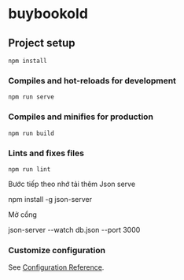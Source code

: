 # buybookold

## Project setup
```
npm install
```

### Compiles and hot-reloads for development
```
npm run serve
```

### Compiles and minifies for production
```
npm run build
```

### Lints and fixes files
```
npm run lint
```

Bước tiếp theo nhớ tải thêm Json serve 

npm install -g json-server

Mở cổng 

json-server --watch db.json --port 3000
### Customize configuration
See [Configuration Reference](https://cli.vuejs.org/config/).
